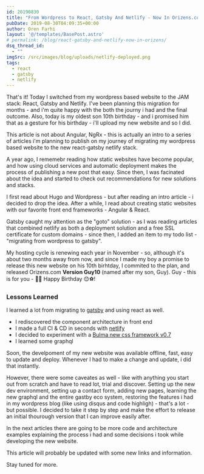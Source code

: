```yaml
---
id: 20190830
title: "From Wordpress to React, Gatsby And Netlify - Now In Orizens.com"
pubDate: 2019-08-30T04:09:35+00:00
author: Oren Farhi
layout: '@/templates/BasePost.astro'
# permalink: /blog/react-gatsby-and-netlify-now-in-orizens/
dsq_thread_id:
  - ""
imgSrc: /src/images/blog/uploads/netlify-deployed.png
tags:
  - react
  - gatsby
  - netlify
---
```


That's it! Today I switched from my wordpress based website to the JAM stack: React, Gatsby and Netlify. I've been planning this migration for months - and i'm quite happy with the both the journy i had and the final outcome. Also, today is my oldest son 10th birthday - and i promised him that as a gesture for his birthday - i'll upload my new website and so I did.

This article is not about Angular, NgRx - this is actually an intro to a series of articles i'm planning to publish on my journey of migrating my wordpress based website to the new react-gatsby netlify stack.

A year ago, I rememebr reading how static websites have become popular, and how using cloud services and automatic deployment makes the process of publishing a new post that easy. Since then, I was facinated about the idea and started to check out recommendations for new solutions and stacks.

I first read about Hugo and Wordpress - but after reading an intro article - i decided to drop the idea. After a while, I read about creating static websites with our favorite front end frameworks - Angular & React.

Gatsby caught my attention as the "goto" solution - as I was reading articles that combined netlify as both a deployment solution and a free SSL certificate for custom domains - since then, I added an item to my todo list - "migrating from wordpress to gatsby".

My hosting cycle is renewing each year in November - so, although it's about two months away from now, and since I made my boy a promise to release this new website on his 10th birhtday, I commited to the plan, and released Orizens.com **Version Guy10** (named after my son, Guy). Guy - this is for you - 🥳🎉 Happy Birthday 😊⚽!

### Lessons Learned

I learned a lot from migrating to [gatsby](https://www.gatsbyjs.org) and using react as well.

- I rediscovered the component architecture in front end
- I made a full CI & CD in seconds with [netlify](http://netlify.com)
- I decided to experiment with a [Bulma new css framework v0.7](https://bulma.io)
- I learned some graphql

Soon, the develpoment of my new website was available offline, fast, easy to update and deploy. Whenever I had to make a change and update, i did that instantly.

However, there were some caveates as well - like with anything you start out from scratch and have to read lot, trial and discover. Setting up the new dev environment, setting up a contact form, adding new pages, learning the new graphql and the entire gastby eco system, restoring the features i had in my wordpress blog (like using disqus and code highligh) - that's a lot - but possible. I decided to take it step by step and make the effort to release an initial thourough version that I can improve easily after.

In the next articles there are going to be more code and architecture examples explaining the process i had and some decisions i took while developing the new website.

This article will probably be updated with some new links and information.

Stay tuned for more.
